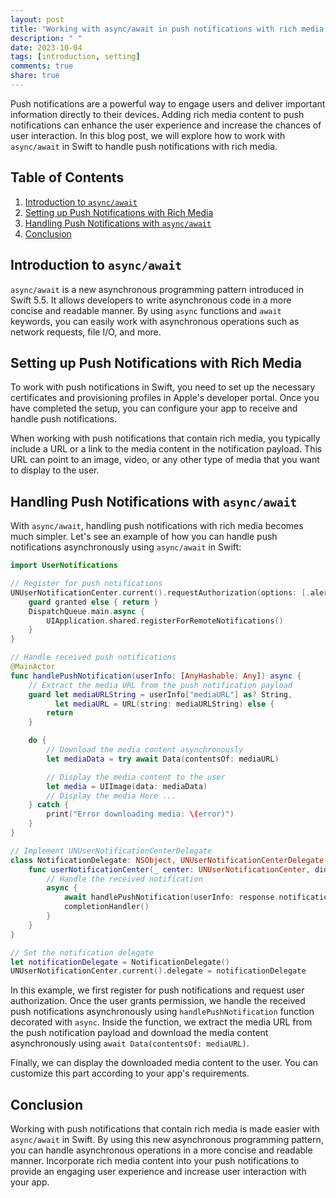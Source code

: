 ```yaml
---
layout: post
title: "Working with async/await in push notifications with rich media in Swift"
description: " "
date: 2023-10-04
tags: [introduction, setting]
comments: true
share: true
---
```


Push notifications are a powerful way to engage users and deliver important information directly to their devices. Adding rich media content to push notifications can enhance the user experience and increase the chances of user interaction. In this blog post, we will explore how to work with `async/await` in Swift to handle push notifications with rich media.

## Table of Contents
1. [Introduction to `async/await`](#introduction-to-async-await)
2. [Setting up Push Notifications with Rich Media](#setting-up-push-notifications-with-rich-media)
3. [Handling Push Notifications with `async/await`](#handling-push-notifications-with-async-await)
4. [Conclusion](#conclusion)

## Introduction to `async/await`

`async/await` is a new asynchronous programming pattern introduced in Swift 5.5. It allows developers to write asynchronous code in a more concise and readable manner. By using `async` functions and `await` keywords, you can easily work with asynchronous operations such as network requests, file I/O, and more.

## Setting up Push Notifications with Rich Media

To work with push notifications in Swift, you need to set up the necessary certificates and provisioning profiles in Apple's developer portal. Once you have completed the setup, you can configure your app to receive and handle push notifications.

When working with push notifications that contain rich media, you typically include a URL or a link to the media content in the notification payload. This URL can point to an image, video, or any other type of media that you want to display to the user.

## Handling Push Notifications with `async/await`

With `async/await`, handling push notifications with rich media becomes much simpler. Let's see an example of how you can handle push notifications asynchronously using `async/await` in Swift:

```swift
import UserNotifications

// Register for push notifications
UNUserNotificationCenter.current().requestAuthorization(options: [.alert, .sound, .badge]) { granted, _ in
    guard granted else { return }
    DispatchQueue.main.async {
        UIApplication.shared.registerForRemoteNotifications()
    }
}

// Handle received push notifications
@MainActor
func handlePushNotification(userInfo: [AnyHashable: Any]) async {
    // Extract the media URL from the push notification payload
    guard let mediaURLString = userInfo["mediaURL"] as? String,
          let mediaURL = URL(string: mediaURLString) else {
        return
    }

    do {
        // Download the media content asynchronously
        let mediaData = try await Data(contentsOf: mediaURL)

        // Display the media content to the user
        let media = UIImage(data: mediaData)
        // Display the media Here ...
    } catch {
        print("Error downloading media: \(error)")
    }
}

// Implement UNUserNotificationCenterDelegate
class NotificationDelegate: NSObject, UNUserNotificationCenterDelegate {
    func userNotificationCenter(_ center: UNUserNotificationCenter, didReceive response: UNNotificationResponse, withCompletionHandler completionHandler: @escaping () -> Void) {
        // Handle the received notification
        async {
            await handlePushNotification(userInfo: response.notification.request.content.userInfo)
            completionHandler()
        }
    }
}

// Set the notification delegate
let notificationDelegate = NotificationDelegate()
UNUserNotificationCenter.current().delegate = notificationDelegate
```

In this example, we first register for push notifications and request user authorization. Once the user grants permission, we handle the received push notifications asynchronously using `handlePushNotification` function decorated with `async`. Inside the function, we extract the media URL from the push notification payload and download the media content asynchronously using `await Data(contentsOf: mediaURL)`.

Finally, we can display the downloaded media content to the user. You can customize this part according to your app's requirements.

## Conclusion

Working with push notifications that contain rich media is made easier with `async/await` in Swift. By using this new asynchronous programming pattern, you can handle asynchronous operations in a more concise and readable manner. Incorporate rich media content into your push notifications to provide an engaging user experience and increase user interaction with your app.